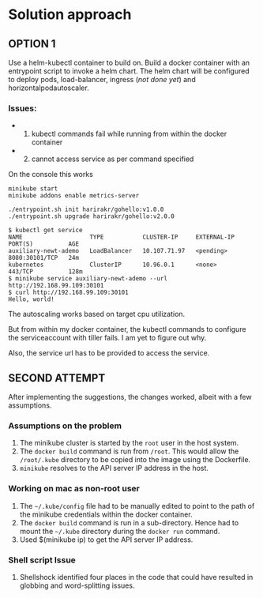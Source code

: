 # Solution approach

## OPTION 1
Use a helm-kubectl container to build on.
Build a docker container with an entrypoint script to invoke a helm chart.
The helm chart will be configured to deploy pods, load-balancer, 
ingress (_not done yet_) and horizontalpodautoscaler.

### Issues: 
- 1. kubectl commands fail while running from within the docker container 
- 2. cannot access service as per command specified

On the console this works

```console 
minikube start
minikube addons enable metrics-server

./entrypoint.sh init harirakr/gohello:v1.0.0
./entrypoint.sh upgrade harirakr/gohello:v2.0.0

$ kubectl get service
NAME                   TYPE           CLUSTER-IP     EXTERNAL-IP   PORT(S)          AGE
auxiliary-newt-ademo   LoadBalancer   10.107.71.97   <pending>     8080:30101/TCP   24m
kubernetes             ClusterIP      10.96.0.1      <none>        443/TCP          128m
$ minikube service auxiliary-newt-ademo --url
http://192.168.99.109:30101
$ curl http://192.168.99.109:30101
Hello, world!
```
The autoscaling works based on target cpu utilization.

But from within my docker container, the kubectl commands to configure the 
serviceaccount with tiller fails. I am yet to figure out why.

Also, the service url has to be provided to access the service.
 

## SECOND ATTEMPT 
After implementing the suggestions, the changes worked, albeit with a few assumptions.

### Assumptions on the problem
1. The minikube cluster is started by the `root` user in the host system.
2. The `docker build` command is run from `/root`. This would allow the 
   `/root/.kube` directory to be copied into the image using the Dockerfile. 
3. `minikube` resolves to the API server IP address in the host.

### Working on mac as non-root user
1. The `~/.kube/config` file had to be manually edited to point to the path of the 
   minikube credentials within the docker container.
2. The `docker build` command is run in a sub-directory. Hence had to mount the 
   `~/.kube` directory during the `docker run` command.
3. Used $(minikube ip) to get the API server IP address.

### Shell script Issue
1. Shellshock identified four places in the code that could have resulted in globbing 
   and word-splitting issues.

